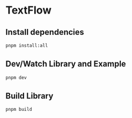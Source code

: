 # TextFlow

## Install dependencies

```sh
pnpm install:all
```

## Dev/Watch Library and Example

```sh
pnpm dev
```

## Build Library

```sh
pnpm build
```
